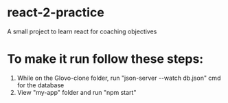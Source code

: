 # react-2-practice
A small project to learn react for coaching objectives

# To make it run follow these steps:

1. While on the Glovo-clone folder, run "json-server --watch db.json" cmd for the database
2. View "my-app" folder and run "npm start" 